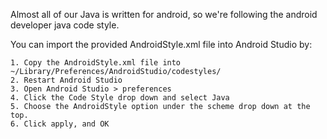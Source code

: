 Almost all of our Java is written for android, so we're following the android developer java code style.

You can import the provided AndroidStyle.xml file into Android Studio by:

    1. Copy the AndroidStyle.xml file into ~/Library/Preferences/AndroidStudio/codestyles/
    2. Restart Android Studio
    3. Open Android Studio > preferences
    4. Click the Code Style drop down and select Java
    5. Choose the AndroidStyle option under the scheme drop down at the top.
    6. Click apply, and OK

